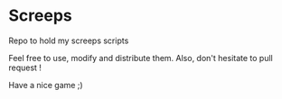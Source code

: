 Screeps
=======

Repo to hold my screeps scripts

Feel free to use, modify and distribute them.
Also, don't hesitate to pull request !

Have a nice game ;)
